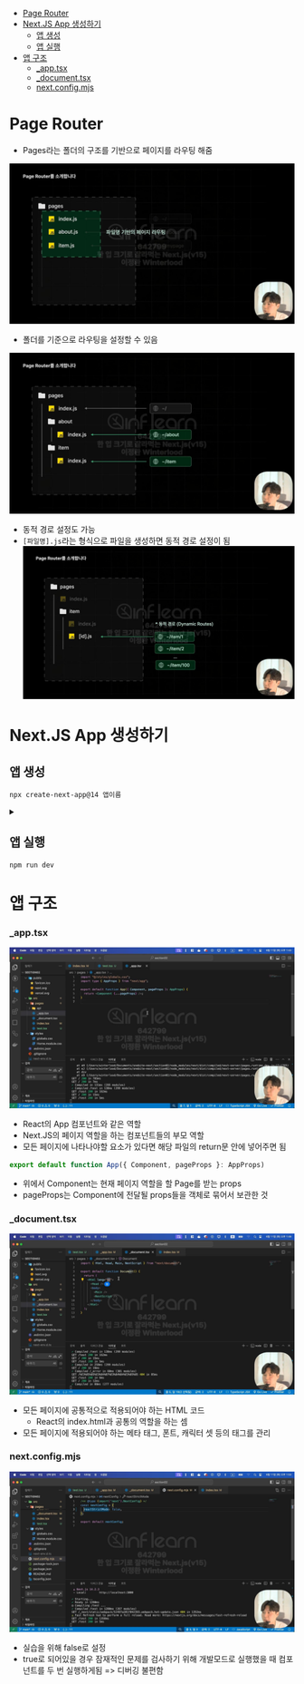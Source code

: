 - [Page Router](#page-router)
- [Next.JS App 생성하기](#nextjs-app-생성하기)
  - [앱 생성](#앱-생성)
  - [앱 실행](#앱-실행)
- [앱 구조](#앱-구조)
    - [\_app.tsx](#_apptsx)
    - [\_document.tsx](#_documenttsx)
    - [next.config.mjs](#nextconfigmjs)


# Page Router

- Pages라는 폴더의 구조를 기반으로 페이지를 라우팅 해줌

![alt text](image.png)

- 폴더를 기준으로 라우팅을 설정할 수 있음

![alt text](image-1.png)

- 동적 경로 설정도 가능
- `[파일명].js`라는 형식으로 파일을 생성하면 동적 경로 설정이 됨
![alt text](image-2.png)

# Next.JS App 생성하기

## 앱 생성
```
npx create-next-app@14 앱이름
```
<details>
<summary></summary>
<div markdown = '1'>
<ul>
  <li>npx: Node Package Executor</li>
  <li>create-next-app: 새로운 Next.JS의 앱을 생성하는 NodeJS의 패키지</li>
  <li>@14: (버전)14버전</li>
</ul>

<H3>추가 설정</H3>
<img src = "./image-3.png" />
</div>
</details>

## 앱 실행
```
npm run dev
```

# 앱 구조
### _app.tsx
![alt text](image-4.png)
- React의 App 컴포넌트와 같은 역할
- Next.JS의 페이지 역할을 하는 컴포넌트들의 부모 역할
- 모든 페이지에 나타나야할 요소가 있다면 해당 파일의 return문 안에 넣어주면 됨

```js
export default function App({ Component, pageProps }: AppProps)
```
- 위에서 Component는 현재 페이지 역할을 할 Page를 받는 props
- pageProps는 Component에 전달될 props들을 객체로 묶어서 보관한 것

### _document.tsx
![alt text](image-5.png)
- 모든 페이지에 공통적으로 적용되어야 하는 HTML 코드
  - React의 index.html과 공통의 역할을 하는 셈
- 모든 페이지에 적용되어야 하는 메타 태그, 폰트, 캐릭터 셋 등의 태그를 관리

### next.config.mjs
![alt text](image-6.png)
- 실습을 위해 false로 설정
- true로 되어있을 경우 잠재적인 문제를 검사하기 위해 개발모드로 실행했을 때 컴포넌트를 두 번 실행하게됨 => 디버깅 불편함
